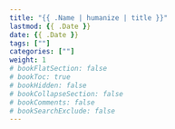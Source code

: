```yaml
---
title: "{{ .Name | humanize | title }}"
lastmod: {{ .Date }}
date: {{ .Date }}
tags: [""]
categories: [""]
weight: 1
# bookFlatSection: false
# bookToc: true
# bookHidden: false
# bookCollapseSection: false
# bookComments: false
# bookSearchExclude: false
---
```

